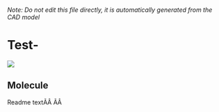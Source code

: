 ###### Note: Do not edit this file directly, it is automatically generated from the CAD model

# Test-

![](/project.svg)

## Molecule


Readme textÃÂ ÃÂ 


